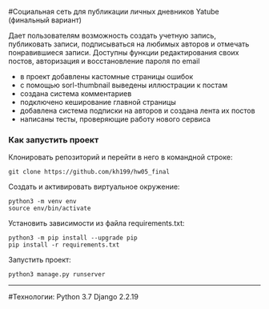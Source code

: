#Социальная сеть для публикации личных дневников Yatube (финальный вариант)
 
Дает пользователям возможность создать учетную запись, публиковать записи, подписываться на любимых авторов и отмечать понравившиеся записи. Доступны функции редактирования своих постов, авторизация и восстановление пароля по email

+ в проект добавлены кастомные страницы ошибок
+ с помощью sorl-thumbnail выведены иллюстрации к постам
+ создана система комментариев
+ подключено кеширование главной страницы
+ добавлена система подписки на авторов и создана лента их постов
+ написаны тесты, проверяющие работу нового сервиса

### Как запустить проект
Клонировать репозиторий и перейти в него в командной строке:

```
git clone https://github.com/kh199/hw05_final
```

Cоздать и активировать виртуальное окружение:
```
python3 -m venv env
source env/bin/activate
```

Установить зависимости из файла requirements.txt:
```
python3 -m pip install --upgrade pip
pip install -r requirements.txt
```

Запустить проект:
```
python3 manage.py runserver
```
---

#Технологии:
Python 3.7
Django 2.2.19
